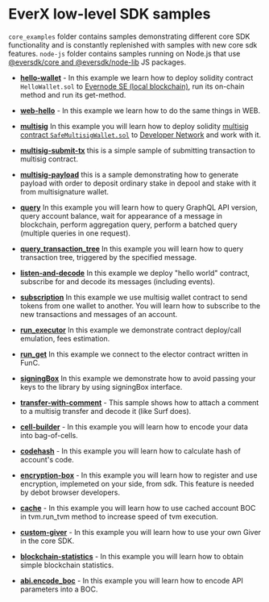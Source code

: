 # EverX low-level SDK samples

`core_examples` folder contains samples demonstrating different core SDK functionality and is constantly replenished with samples with new core sdk features.
`node-js` folder contains samples running on Node.js that use [@eversdk/core and @eversdk/node-lib](https://github.com/tonlabs/ever-sdk-js) JS packages.


- **[hello-wallet](./hello-wallet/)** - In this example  we learn how to deploy solidity contract `HelloWallet.sol` to [Evernode SE (local blockchain)](https://github.com/tonlabs/evernode-se), run its on-chain method and run its get-method.

- **[web-hello](./web-hello/)** - In this example we learn how to do the same things in WEB.

- **[multisig](./multisig/)** In this example you will learn how to deploy solidity [multisig contract `SafeMultisigWallet.sol`](https://github.com/tonlabs/ton-labs-contracts/tree/master/solidity/safemultisig#multisignature-wallet) to [Developer Network](https://docs.everos.dev/ever-sdk/reference/ever-os-api/networks) and work with it.

- **[multisig-submit-tx](./multisig-submit-tx/)** this is a simple sample of submitting transaction to multisig contract.

- **[multisig-payload](./multisig-payload/)** this is a sample demonstrating how to generate payload with order to deposit ordinary stake in depool and stake with it from multisignature wallet.

- **[query](./query/)** In this example you will learn how to query GraphQL API version, query account balance, wait for appearance of a message in blockchain, perform aggregation query, perform a batched query (multiple queries in one request).

- **[query_transaction_tree](./query_transaction_tree/)** In this example you will learn how to query transaction tree, triggered by the specified message.

- **[listen-and-decode](./listen-and-decode/)** In this example we deploy "hello world" contract, subscribe for and decode its messages (including events).

- **[subscription](./subscription/)** In this example we use multisig wallet contract to send tokens from one wallet to another. You will learn how to subscribe to the new transactions and messages of an account.

- **[run_executor](./run_executor/)** In this example we demonstrate contract deploy/call emulation, fees estimation.

- **[run_get](./run_get/)** In this example we connect to the elector contract written in FunC.

- **[signingBox](./signingBox/)** In this example we demonstrate how to avoid passing your keys to the library by using signingBox interface.

- **[transfer-with-comment](./transfer-with-comment/)** - This sample shows how to attach a comment to a multisig transfer and decode it (like Surf does).

- **[cell-builder](./cell-builder/)** - In this example you will learn how to encode your data into bag-of-cells.

- **[codehash](./codehash/)** - In this example you will learn how to calculate hash of account's code.

- **[encryption-box](./encryption-box/)** - In this example you will learn how to register and use encryption, implemeted on your side, from sdk. This feature is needed by debot browser developers.

- **[cache](./cache/)** - In this example you will learn how to use cached account BOC in tvm.run_tvm method to increase speed of tvm execution.

- **[custom-giver](./custom-giver/)** - In this example you will learn how to use your own Giver in the core SDK.

- **[blockchain-statistics](./blockchain-statistics)** - In this example you will learn how to obtain simple blockchain statistics.

- **[abi.encode_boc](./abi.encode_boc)** - In this example you will learn how to encode API parameters into a BOC.
